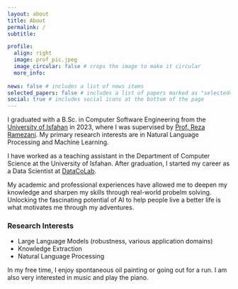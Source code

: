 ```yaml
---
layout: about
title: About
permalink: /
subtitle:

profile:
  align: right
  image: prof_pic.jpeg
  image_circular: false # crops the image to make it circular
  more_info: 
  
news: false # includes a list of news items
selected_papers: false # includes a list of papers marked as "selected={true}"
social: true # includes social icons at the bottom of the page
---
```


I graduated with a B.Sc. in Computer Software Engineering from the [University of Isfahan](https://www.ui.ac.ir/EN) in 2023, where I was supervised by [Prof. Reza Ramezani](https://engold.ui.ac.ir/~r.ramezani/). My primary research interests are in Natural Language Processing and Machine Learning.

I have worked as a teaching assistant in the Department of Computer Science at the University of Isfahan. After graduation, I started my career as a Data Scientist at [DataCoLab](https://datacolab.co.uk/).

My academic and professional experiences have allowed me to deepen my knowledge and sharpen my skills through real-world probelm solving. Unlocking the fascinating potential of AI to help people live a better life is what motivates me through my adventures.

### Research Interests

- Large Language Models (robustness, various application domains)
- Knowledge Extraction
- Natural Language Processing

In my free time, I enjoy spontaneous oil painting or going out for a run. I am also very interested in music and play the piano.
